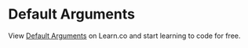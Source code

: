 # Default Arguments
<p class='util--hide'>View <a href='https://learn.co/lessons/47944-methods-default-arguments'>Default Arguments</a> on Learn.co and start learning to code for free.</p>
